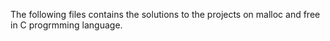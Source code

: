 The following files contains the solutions to the projects on malloc and free in C progrmming language.
